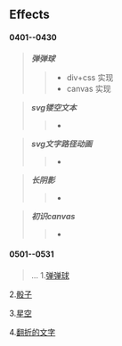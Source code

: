 ##  Effects 
#### 0401--0430
  > *__弹弹球__* 
  >> * div+css 实现
  >> * canvas 实现
  
  > *__svg镂空文本__*
  >> *
  
  > *__svg文字路径动画__*
  >> *
  
  > *__长阴影__*
  >> *
  
  > *__初识canvas__*
  >> *
  
#### 0501--0531
  > ...
1.[弹弹球](https://onethousandandtwentyfour.github.io/effects/%e5%bc%b9%e5%bc%b9%e7%90%83/)

2.[骰子](https://onethousandandtwentyfour.github.io/effects/%e9%aa%b0%e5%ad%90/)

3.[星空](https://onethousandandtwentyfour.github.io/effects/%e6%98%9f%e7%a9%ba/)

4.[翻折的文字](https://onethousandandtwentyfour.github.io/effects/%e7%bf%bb%e6%8a%98%e7%9a%84%e6%96%87%e5%ad%97/)



